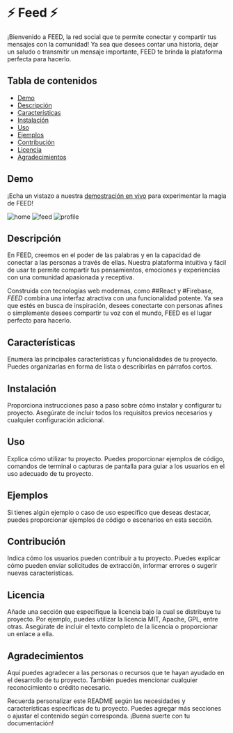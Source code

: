 # ⚡ Feed  ⚡ 

¡Bienvenido a FEED, la red social que te permite conectar y compartir tus mensajes con la comunidad!
Ya sea que desees contar una historia, dejar un saludo o transmitir un mensaje importante, FEED te brinda la plataforma perfecta para hacerlo.

## Tabla de contenidos

- [Demo](#demo)
- [Descripción](#descripción)
- [Características](#características)
- [Instalación](#instalación)
- [Uso](#uso)
- [Ejemplos](#ejemplos)
- [Contribución](#contribución)
- [Licencia](#licencia)
- [Agradecimientos](#agradecimientos)

## Demo

¡Echa un vistazo a nuestra [demostración en vivo](https://feed-social-network-react.vercel.app) para experimentar la magia de FEED!

![home](https://github.com/GermanPagano/feed-socialNetwork-React/assets/80891761/2788d68f-94d7-409c-8e3a-cfce3158a7b8)
![feed](https://github.com/GermanPagano/feed-socialNetwork-React/assets/80891761/f4ad60c5-2481-477c-b61b-49a252b90afc)
![profile](https://github.com/GermanPagano/feed-socialNetwork-React/assets/80891761/e6d580b8-bcc1-4cf3-a5c3-3e4c1d203f75)


## Descripción

En FEED, creemos en el poder de las palabras y en la capacidad de conectar a las personas a través de ellas. 
Nuestra plataforma intuitiva y fácil de usar te permite compartir tus pensamientos, emociones y experiencias con una comunidad apasionada y receptiva.

Construida con tecnologías web modernas, como ##React y #Firebase, *FEED* combina una interfaz atractiva con una funcionalidad potente. Ya sea que estés en busca de inspiración, desees conectarte con personas afines o simplemente desees compartir tu voz con el mundo, FEED es el lugar perfecto para hacerlo.

## Características

Enumera las principales características y funcionalidades de tu proyecto. Puedes organizarlas en forma de lista o describirlas en párrafos cortos.

## Instalación

Proporciona instrucciones paso a paso sobre cómo instalar y configurar tu proyecto. Asegúrate de incluir todos los requisitos previos necesarios y cualquier configuración adicional.

## Uso

Explica cómo utilizar tu proyecto. Puedes proporcionar ejemplos de código, comandos de terminal o capturas de pantalla para guiar a los usuarios en el uso adecuado de tu proyecto.

## Ejemplos

Si tienes algún ejemplo o caso de uso específico que deseas destacar, puedes proporcionar ejemplos de código o escenarios en esta sección.

## Contribución

Indica cómo los usuarios pueden contribuir a tu proyecto. Puedes explicar cómo pueden enviar solicitudes de extracción, informar errores o sugerir nuevas características.

## Licencia

Añade una sección que especifique la licencia bajo la cual se distribuye tu proyecto. Por ejemplo, puedes utilizar la licencia MIT, Apache, GPL, entre otras. Asegúrate de incluir el texto completo de la licencia o proporcionar un enlace a ella.

## Agradecimientos

Aquí puedes agradecer a las personas o recursos que te hayan ayudado en el desarrollo de tu proyecto. También puedes mencionar cualquier reconocimiento o crédito necesario.

Recuerda personalizar este README según las necesidades y características específicas de tu proyecto. Puedes agregar más secciones o ajustar el contenido según corresponda. ¡Buena suerte con tu documentación!
